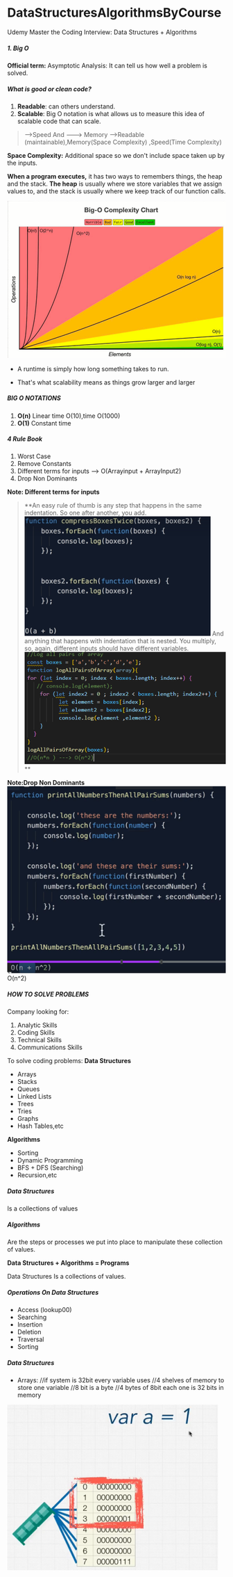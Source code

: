 # DataStructuresAlgorithmsByCourse
Udemy Master the Coding Interview: Data Structures + Algorithms


##### 1. Big O 

**Official term:** Asymptotic Analysis:
It can tell us how well a problem is solved.
##### What is good or clean code?
1. **Readable**: can others understand.
1. **Scalable**: Big O notation is what allows us to measure this idea of scalable code that can scale.
> -->Speed  And  ---> Memory
> -->Readable (maintainable),Memory(Space Complexity)  ,Speed(Time Complexity)

**Space Complexity:** Additional space so we don't include space taken up by the inputs.



**When a program  executes,** it has two ways to remembers things, the heap and the stack.
**The heap** is usually where we store variables that we assign values to, and the stack is usually where we keep track of our function calls.


![](BigOchart.png)
* A runtime  is simply how long  something takes to run.

* That's what scalability means as things grow larger
 and larger
##### BIG O NOTATIONS
1. **O(n)** Linear time O(10),time O(1000) 
1. **O(1)** Constant time
##### 4 Rule Book
1. Worst Case
1. Remove Constants
1. Different terms for inputs -->
O(Arrayinput + ArrayInput2)
1. Drop Non Dominants


**Note: Different terms for inputs**
> **An easy rule of thumb is any step that happens in the same indentation. So one after another, you add. 
![](Same%20indentations.png)
And anything that happens with indentation that is nested. You multiply, so, again, different inputs should have different variables.
![](Different%20Indentation.png)
**

**Note:Drop Non Dominants**
![](Dominant%20Term.png)
O(n^2)


##### HOW TO SOLVE PROBLEMS
Company looking for:
1. Analytic Skills
2. Coding Skills
3. Technical Skills
4. Communications Skills


To solve coding problems:
**Data Structures**
* Arrays
* Stacks
* Queues
* Linked Lists
* Trees
* Tries
* Graphs
* Hash Tables,etc

**Algorithms**
* Sorting
* Dynamic Programming
* BFS + DFS (Searching)
* Recursion,etc



##### Data Structures
Is a collections of values
##### Algorithms
Are the steps or processes we put into place to manipulate these collection of values.

**Data Structures + Algorithms = Programs**

Data Structures
Is a collections of values.

##### Operations On Data Structures
* Access (lookup00)
* Searching
* Insertion
* Deletion
* Traversal
* Sorting

##### Data Structures
* Arrays: 
//if system is 32bit every variable uses
//4 shelves of memory to store one variable
//8 bit is a byte
//4 bytes of 8bit each one  is 32 bits in memory

![](Array%20Memory.png)



